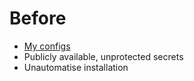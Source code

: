 # Before

- [My configs](https://github.com/Stephane-Pires/my-configs)
- Publicly available, unprotected secrets
- Unautomatise installation
